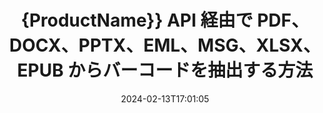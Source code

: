 ---
############################# Static ############################
layout: "auto-gen-parser"
date: 2024-02-13T17:01:05
draft: false
otherformats: 

############################# Head ############################
head_title: "Java API 経由で Excel、Word、PDF、およびその他のドキュメントからバーコードを抽出します"
head_description: "GroupDocs.Parser for Java を使用すると、ソフトウェア開発者は、Java アプリ内の PDF、MS Excel、Word、PowerPoint、Outlook、OneNote などのドキュメントからバーコードを抽出できます。"

############################# Header ############################
title: "{ProductName}} API 経由で PDF、DOCX、PPTX、EML、MSG、XLSX、EPUB からバーコードを抽出する方法"
description: "GroupDocs.Parser for Java API を使用すると、ソフトウェア開発者は、PDF、Word (DOC、DOCX)、Excel (XLS、XLSX)、PowerPoint( PPT、{ 330})、Outlook (EML、MSG)、その他多くのドキュメントのページ領域。"
bg_image: "https://cms.admin.containerize.com/templates/aspose/App_Themes/V3/images/bg/header1.png"
bg_overlay: false
button:
    enable: true
    icon: "fas fa-arrow-down"
    label: "無料トライアルをダウンロード"
    link: "https://downloads.groupdocs.com/parser/java"

############################# SubMenu ############################
submenu:
    enable: true

    left:
        img_alt: "GroupDocs.Parser for Java"
        image: "https://cms.admin.containerize.com/templates/groupdocs/images/product-logos/90x90-noborder/groupdocs-parser-java.png"
        product: "GroupDocs.Parser"
        platform: "Java"

    middle:
        button:

            # button loop
            - link: "https://apireference.groupdocs.com/parser/java"
              text: "APIリファレンス"

            # button loop
            - link: "https://github.com/groupdocs-parser"
              text: "コード例"

            # button loop
            - link: "https://products.groupdocs.app/parser/family"
              text: "ライブデモ"

            # button loop
            - link: "https://purchase.groupdocs.com/pricing/parser/java"
              text: "価格設定"

    right:
        link_download: "https://downloads.groupdocs.com/parser"
        link_learn: "https://docs.groupdocs.com/parser/java"
        link_buy: "https://purchase.groupdocs.com"

############################# About ############################
about:
    enable: true
    title: "EMLX ファイルからバーコードを抽出する方法 Java API?"
    content: |
        バーコード画像は、情報を視覚的なパターンにエンコードするために使用できる、一連の平行な黒い線とさまざまな幅の白いスペースで構成されます。これは 1970 年代に導入され、現在では商業ビジネスの普遍的な部分となっています。 GroupDocs.Parser for Java は、ソフトウェア プログラマーがさまざまな種類のドキュメントを解析し、そこからテキスト、画像、バーコードを抽出するためのアプリケーションを構築できるようにする強力な API です。 PDF、電子メール、電子ブック、Microsoft Office 形式などの最も一般的なドキュメント タイプのサポートが含まれています: Word (DOC、DOCX)、PowerPoint (PPT、{330 })、Excel (XLS、XLSX)、電子メール (EML、MSG) 形式など。 Java API には、プレーン テキストの抽出、構造化テキストの抽出、マークダウン形式のテキストの抽出、特定のページまたはページ領域からのテキストの抽出、文書からのバーコードの抽出、抽出など、ドキュメントの解析とデータ抽出に関連するいくつかの重要な機能のサポートが含まれています。メタデータや画像など。
        
        

############################# Steps ############################
steps:
    enable: true
    title_left: "Java の EMLX からバーコードを抽出します"
    content_left: |
        [GroupDocs.Parser for Java](/ja/parser/java/) を使用すると、Java 開発者は、いくつかの簡単な手順を実装することで、EMLX ファイルからバーコードを簡単に抽出できます。
        
        * 最初のドキュメントの [Parser](https://reference.groupdocs.com/net/parser/groupdocs.parser/parser) オブジェクトをインスタンス化します。
        * ファイルがバーコード抽出をサポートしているかどうかを確認します。
        * [getBarcodes](https://reference.groupdocs.com/parser/java/com.groupdocs.parser/parser/#getBarcodes--) メソッドを呼び出し、のコレクションを取得します。[PageBarcodeArea](https://reference.groupdocs.com/parser/java/com.groupdocs.parser.data/pagebarcodearea/) オブジェクト。
        * コレクションを反復処理して、バーコード値を取得します。

    title_right: "バーコード抽出の詳細"
    content_right: |
        * <a href="https://docs.groupdocs.com/parser/java/extract-barcodes-from-document/">文書からバーコードを抽出する方法</a>
        * <a href="https://docs.groupdocs.com/parser/java/extract-barcodes-from-document-page/">ドキュメントページからバーコードを抽出する方法</a>
        * <a href="https://docs.groupdocs.com/parser/java/extract-barcodes-from-document-page-area/">文書ページ領域からバーコードを抽出する方法</a>
    
    code: |
     {{% parser/additional-styles %}}
     {{< parser/code-parser title="Java サンプルコードを使用して EMLX ファイルからバーコードを抽出する方法">}}

        ```java    
        // GroupDocs.Parser API を使用して EMLX ファイルからバーコードを抽出します
        // Parserクラスのインスタンスを作成する
        try (Parser parser = new Parser(Constants.SamplePdfWithBarcodes)) {
            // // ファイルがバーコード抽出をサポートしているかどうかを確認します
            if (!parser.getFeatures().isBarcodes()) {
                System.out.println("このファイルはバーコード抽出をサポートしていません。");
                return;
            }

            // {steps.code.scan}
            Iterable<PageBarcodeArea> barcodes = parser.getBarcodes();

            // バーコードを反復処理する
            for (PageBarcodeArea barcode : barcodes) {
                // ページインデックスを印刷する
                System.out.println("Page: " + barcode.getPage().getIndex());
                // バーコード値を印刷する
                System.out.println("Value: " + barcode.getValue());
            }
        }
        ```
     {{< /parser/code-parser >}}

############################# More ############################
more:
    enable: true
    title_left: "システム要求"
    content_left: |
        GroupDocs.Parser for Java API は、すべての主要なプラットフォームとオペレーティング システムでサポートされています。以下のコードを実行する前に、次の前提条件がシステムにインストールされていることを確認してください。
        
        * オペレーティング システム: Microsoft Windows、Linux、MacOS
        * 開発環境: NetBeans, Intellij IDEA, Eclipse, etc.
        * フレームワーク
        * GroupDocs.Parser for Java の最新バージョンを [Maven](https://repository.groupdocs.com/webapp/#/artifacts/browse/tree/General/repo/com/groupdocs/groupdocs-parser) からダウンロードします

    title_right: "GroupDocs.Parser for Java を使用する理由"
    content_right: |
        * サポートされているドキュメントからのプレーン テキスト抽出のサポート    
        * ユーザー定義のテンプレートを使用したドキュメントの解析    
        * 構造化テキスト抽出を完全にサポート    
        * キーワードおよび正規表現によるテキスト検索    
        * 書式設定されたテキスト、メタデータ、画像、コンテナ、添付ファイルを抽出します    
        * サポートされている一部のドキュメント形式の目次を抽出します    
        * PDF ドキュメントからのフォーム データを解析する    
        * ドキュメントからハイパーリンクを抽出する   

############################# Demos ############################
demos:
    enable: true
    title: "ライブ デモ - オンライン EMLX からバーコードを抽出"
    content: |
       [GroupDocs.Parser ライブ デモ](https://products.groupdocs.app/parser/barcodes/emlx) Web サイトにアクセスして、今すぐ EMLX ファイルからバーコードを抽出してください。
       ライブデモには次のようなメリットがあります。
        
############################# About Formats ############################
about_formats:
    enable: true

############################# More Formats ############################
more_formats:
    enable: true
    title: "他のドキュメント形式からバーコードを抽出する"
    content: |
        Java ドキュメントは、ファイル形式と画像の API を解析してバーコードを抽出します。以下に示すように、いくつかの一般的なファイル形式のデータを抽出します。

############################# Back to top ###############################
back_to_top:
    enable: true
---